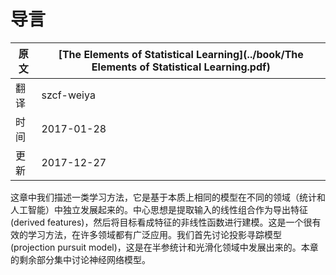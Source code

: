 # 导言

| 原文   | [The Elements of Statistical Learning](../book/The Elements of Statistical Learning.pdf) |
| ---- | ---------------------------------------- |
| 翻译   | szcf-weiya                               |
| 时间   | 2017-01-28                               |
|更新| 2017-12-27|

这章中我们描述一类学习方法，它是基于本质上相同的模型在不同的领域（统计和人工智能）中独立发展起来的。中心思想是提取输入的线性组合作为导出特征(derived features)，然后将目标看成特征的非线性函数进行建模。这是一个很有效的学习方法，在许多领域都有广泛应用。我们首先讨论投影寻踪模型(projection pursuit model)，这是在半参统计和光滑化领域中发展出来的。本章的剩余部分集中讨论神经网络模型。
